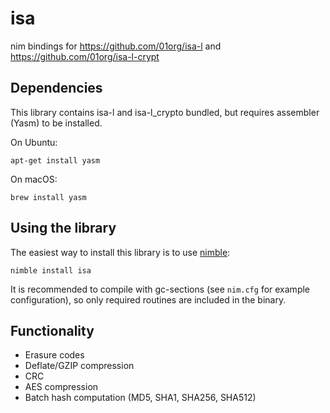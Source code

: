 # isa

nim bindings for https://github.com/01org/isa-l and https://github.com/01org/isa-l-crypt

## Dependencies

This library contains isa-l and isa-l_crypto bundled, but requires assembler (Yasm) to be installed.

On Ubuntu:

```
apt-get install yasm
```

On macOS:

```
brew install yasm
```

## Using the library

The easiest way to install this library is to use [nimble](https://github.com/nim-lang/nimble):

```
nimble install isa
```

It is recommended to compile with gc-sections (see `nim.cfg` for example configuration), so only required routines are included in the binary.

## Functionality

  * Erasure codes
  * Deflate/GZIP compression
  * CRC
  * AES compression
  * Batch hash computation (MD5, SHA1, SHA256, SHA512)
